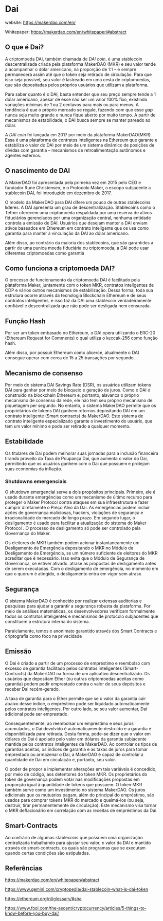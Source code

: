 

# Dai

website: https://makerdao.com/en/

Whitepaper: https://makerdao.com/en/whitepaper/#abstract



## O que é Dai?

A criptomoeda DAI, também chamada de *DAI coin*, é uma stablecoin descentralizada criada pela plataforma MakerDAO (MKR) e seu valor tende a acompanhar o dólar americano, na proporção de 1:1 – e sempre permanecerá assim até que o token seja retirado de circulação. Para que isso seja possível, seu valor é lastreado em uma cesta de criptomoedas, que são depositadas pelos próprios usuários que utilizam a plataforma.

Para saber quanto é o DAI, basta entender que seu preço sempre tende a 1 dólar americano, apesar de esse não ser um valor 100% fixo, existindo variações mínimas de 1 ou 2 centavos para mais ou para menos. A tendência é que o próprio mercado se regule, fazendo com que esse *gap* nunca seja muito grande e nunca fique aberto por muito tempo. A partir de mecanismos de estabilidade, o DAI busca sempre se manter pareado ao dólar.

A *DAI coin* foi lançada em 2017 por meio da plataforma MakerDAO(MKR). Essa é uma plataforma de contratos inteligentes na Ethereum que garante e estabiliza o valor do DAI por meio de um sistema dinâmico de posições de dívidas com garantia – mecanismos de retroalimentação autônomos e agentes externos.



## O nascimento de DAI

A MakerDAO foi apresentada pela primeira vez em 2015 pelo CEO e fundador Rune Christensen, e o Protocolo Maker, o escopo subjacente a stablecoin DAI, foi introduzido em dezembro de 2017.

O modelo da MakerDAO para DAI difere um pouco de outras stablecoins líderes. A DAI apresenta um grau de descentralização. Stablecoins como o Tether oferecem uma criptomoeda respaldada por uma reserva de ativos fiduciários gerenciados por uma organização central, nenhuma entidade controla a emissão de DAI. Usuários que desejam manter a DAI enviam ativos baseados em Ethereum em contrato inteligente que os usa como garantia para manter a vinculação da DAI ao dólar americano.

Além disso, ao contrário da maioria dos stablecoins, que são garantidos a partir de uma punica moeda fiduciária ou criptomoeda, a DAI pode usar diferentes criptomoedas como garantia



## Como funciona a criptomoeda DAI?

O processo de funcionamento da criptomoeda DAI é facilitado pela plataforma Maker, juntamente com o token MKR, contratos inteligentes de CDP e vários outros mecanismos de estabilização. Dessa forma, toda sua estrutura ocorre através da tecnologia Blockchain Ethereum e de seus contratos inteligentes, e isso faz da DAI uma stablecoin verdadeiramente confiável e descentralizada que não pode ser desligada nem censurada.



## Função Hash 

Por ser um token embasado no Ethereum, o DAI opera utilizando o ERC-20 (Ethereum Request for Comments) o qual utiliza o keccak-256 como função hash. 

Além disso, por possuir Ethereum como alicerce, atualmente o DAI consegue operar com cerca de 15 a 25 transações por segundo. 



## Mecanismo de consenso

Por meio do sistema DAI Savings Rate (DSR), os usuários utilizam tokens DAI para ganhar por meio de bloqueio e geração de juros. Como o DAI é construído na blockchain Ethereum e, portanto, alavanca o próprio mecanismo de consenso da rede, ele não tem seu próprio mecanismo de piquetagem per segundo. No entanto, o sistema MakerDAO permite que os proprietários de tokens DAI ganhem retornos depositando DAI em um contrato inteligente (Smart contracts) da MakerDAO. Este sistema de contrato inteligente especializado garante o investimento do usuário, que tem um valor mínimo e pode ser retirado a qualquer momento.



## Estabilidade

Os titulares de Dai podem melhorar suas jornadas para a inclusão financeira tirando proveito da Taxa de Poupança Dai, que aumenta o valor do Dai, permitindo que os usuários ganhem com o Dai que possuem e protejam suas economias da inflação.

### Shutdowns emergenciais

O shutdown emergencial serve a dois propósitos principais. Primeiro, ele é usado durante emergências como um mecanismo de último recurso para proteger o Maker Protocol contra ataques em sua infraestrutura e fazer cumprir diretamente o Preço Alvo da Dai. As emergências podem incluir ações de governança maliciosas, hackers, violações de segurança e irracionalidade do mercado de longo prazo. Em segundo lugar, o desligamento é usado para facilitar a atualização do sistema do Maker Protocol . O processo de desligamento só pode ser controlado pela Governança do Maker.

Os eleitores do MKR também podem acionar instantaneamente um Desligamento de Emergência depositando o MKR no Módulo de Desligamento de Emergência, se um número suficiente de eleitores do MKR acreditar que é necessário. Isso evita que o Módulo de Segurança de Governança, se estiver ativado. atrase as propostas de desligamento antes de serem executadas. Com o desligamento de emergência, no momento em que o quorum é atingido, o desligamento entra em vigor sem atraso.



## Segurança

O sistema MakerDAO é conhecido por realizar extensas auditorias e pesquisas para ajudar a garantir a segurança robusta da plataforma. Por meio de análises matemáticas, os desenvolvedores verificam formalmente todos os contratos inteligentes e mecanismos de protocolo subjacentes que constituem a estrutura interna do sistema.

Paralelamente, temos o anonimato garantido através dos Smart Contracts e criptografia como foco na privacidade



## Emissão

O Dai é criado a partir de um processo de empréstimo e reembolso com excesso de garantia facilitado pelos contratos inteligentes (Smart-Contracts) da MakerDAO na forma de um aplicativo descentralizado. Os usuários que depositam Ether (ou outras criptomoedas aceitas como garantia) podem pedir emprestado contra o valor de seus depósitos e receber Dai recém-gerado.

A taxa de garantia para o Ether permite que se o valor da garantia cair abaixo desse índice, o empréstimo pode ser liquidado automaticamente pelos contratos inteligentes. Por outro lado, se seu valor aumentar, Dai adicional pode ser emprestado. 

Consequentemente, ao reembolsar um empréstimo e seus juros acumulados, o Dai devolvido é automaticamente destruído e a garantia é disponibilizada para retirada. Desta forma, pode-se dizer que o valor em dólares do Dai é apoiado pelo valor em dólares da garantia subjacente mantida pelos contratos inteligentes da MakerDAO.  Ao controlar os tipos de garantias aceitas, os índices de garantia e as taxas de juros para tomar emprestado ou armazenar o Dai, a MakerDAO é capaz de controlar a quantidade de Dai em circulação e, portanto, seu valor. 

O poder de propor e implementar alterações em tais variáveis é concedido, por meio de código, aos detentores do token MKR. Os proprietários do token de governança podem votar nas modificações propostas em proporção igual à quantidade de tokens que possuem. O token MKR também serve como um investimento no sistema MakerDAO. Os juros adicionais que os mutuários pagam, além do principal do empréstimo, são usados para comprar tokens MKR do mercado e queimá-los (ou seja, destruir, tirar permanentemente de circulação). Este mecanismo visa tornar o MKR deflacionário em correlação com as receitas de empréstimos da Dai. 



## Smart-Contracts

Ao contrário de algumas stablecoins que possuem uma organização centralizada trabalhando para ajustar seu valor, o valor da DAI e mantido através de smart-contracts, os quais são programas que se executam quando certas condições são estipuladas. 

## Referências

https://makerdao.com/en/whitepaper#abstract

https://www.gemini.com/cryptopedia/dai-stablecoin-what-is-dai-token

https://ethereum.org/nl/glossary/#sha

https://www.fool.com/the-ascent/cryptocurrency/articles/5-things-to-know-before-you-buy-dai/